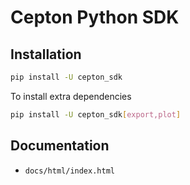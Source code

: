 Cepton Python SDK
=================

## Installation

```sh
pip install -U cepton_sdk
```

To install extra dependencies

```sh
pip install -U cepton_sdk[export,plot]
```

## Documentation

- `docs/html/index.html`
